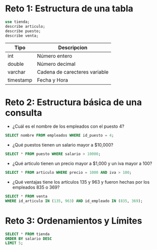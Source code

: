 # Reto 1: Estructura de una tabla

``` sql
use tienda;
describe articulo;
describe puesto;
describe venta;
```

| Tipo | Descripcion |
|------|-------------|
| int | Número entero |
| double | Número decimal |
| varchar | Cadena de carecteres variable |
| timestamp | Fecha y Hora |


# Reto 2: Estructura básica de una consulta

- ¿Cuál es el nombre de los empleados con el puesto 4?

``` sql
SELECT nombre FROM empleados WHERE id_puesto = 4;
```

- ¿Qué puestos tienen un salario mayor a $10,000?

``` sql
SELECT * FROM puesto WHERE salario > 10000;
```

- ¿Qué articulo tienen un precio mayor a $1,000 y un iva mayor a 100?

``` sql
SELECT * FROM articulo WHERE precio = 1000 AND iva > 100;
```

- ¿Qué ventajas tiene los artículos 135 y 963 y fueron hechas por los empleados 835 o 369?

``` sql
SELECT * FROM venta 
WHERE id_articulo IN (135, 963) AND id_empleado IN (835, 369);
```

# Reto 3: Ordenamientos y Límites

``` sql
SELECT * FROM tienda
ORDER BY salario DESC
LIMIT 5;
```


